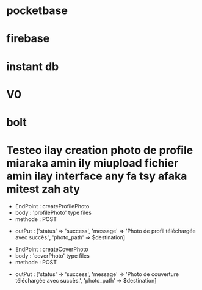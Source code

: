 # pocketbase

# firebase

# instant db

# V0

# bolt

# Testeo ilay creation photo de profile miaraka amin ily miupload fichier amin ilay interface any fa tsy afaka mitest zah aty

- EndPoint : createProfilePhoto
- body : 'profilePhoto' type files
- methode : POST

* outPut : ['status' => 'success', 'message' => 'Photo de profil téléchargée avec succès.', 'photo_path' => $destination]

- EndPoint : createCoverPhoto
- body : 'coverPhoto' type files
- methode : POST

* outPut : ['status' => 'success', 'message' => 'Photo de couverture téléchargée avec succès.', 'photo_path' => $destination]
